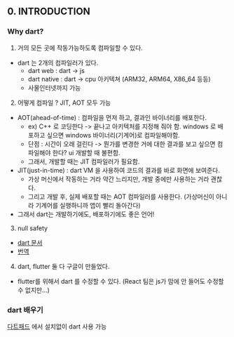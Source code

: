 ## 0. INTRODUCTION

### Why dart?
1. 거의 모든 곳에 작동가능하도록 컴파일할 수 있다.
- dart 는 2개의 컴파일러가 있다.
    - dart web : dart -> js
    - dart native : dart -> cpu 아키텍쳐 (ARM32, ARM64, X86_64 등등)
    - 사물인터넷까지 가능

2. 어떻게 컴파일 ? JIT, AOT 모두 가능
- AOT(ahead-of-time) : 컴파일을 먼저 하고, 결과인 바이너리를 배포한다.
    - ex) C++ 로 코딩한다 -> 끝나고 아키텍처를 지정해 줘야 함. windows 로 배포하고 싶으면 windows 바이너리(기계어)로 컴파일해야함.
    - 단점 : 시간이 오래 걸린다 -> 뭔가를 변경한 거에 대한 결과를 보고 싶으면 컴파일해야 한다? ui 개발할 때 불편함.
    - 그래서, 개발할 때는 JIT 컴파일러가 필요함.
- JIT(just-in-time) : dart VM 을 사용하여 코드의 결과를 바로 화면에 보여준다.
    - 가상 머신에서 작동하는 거라 약간 느리지만, 개발 중에만 사용하는 거라 괜찮다.
    - 그리고 개발 후, 실제 배포할 때는 AOT 컴파일러를 사용한다. (가상머신이 아니라 기계어를 실행하니까 앱이 빨리 돌아간다)
- 그래서 dart는 개발하기에도, 배포하기에도 좋은 언어!

3. null safety
- [dart 문서](https://dart.dev/null-safety/understanding-null-safety)
- [번역](https://medium.com/flutter-korea/flutter%EC%9D%98-null-safety-%EC%9D%B4%ED%95%B4%ED%95%98%EA%B8%B0-dd4ee1f7d6a5)


4. dart, flutter 둘 다 구글이 만들었다.
- flutter를 위해서 dart 를 수정할 수 있다. (React 팀은 js가 맘에 안 들어도 수정할 수 없지만...)

### dart 배우기

[다트패드](https://dartpad.dev/) 에서 설치없이 dart 사용 가능

